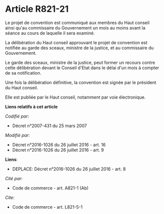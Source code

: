 # Article R821-21

Le projet de convention est communiqué aux membres du Haut conseil ainsi qu'au commissaire du Gouvernement un mois au moins
avant la séance au cours de laquelle il sera examiné. 

La délibération du Haut conseil approuvant le projet de convention est notifiée au garde des sceaux, ministre de la justice,
et au commissaire du Gouvernement. 

Le garde des sceaux, ministre de la justice, peut former un recours contre cette délibération devant le Conseil d'Etat dans
le délai d'un mois à compter de sa notification. 

Une fois la délibération définitive, la convention est signée par le président du Haut conseil. 

Elle est publiée par le Haut conseil, notamment par voie électronique.

**Liens relatifs à cet article**

_Codifié par_:

  - Décret n°2007-431 du 25 mars 2007

_Modifié par_:

  - Décret n°2016-1026 du 26 juillet 2016 - art. 16
  - Décret n°2016-1026 du 26 juillet 2016 - art. 9

**Liens**:

  - DEPLACE: Décret n°2016-1026 du 26 juillet 2016 - art. 8

_Cité par_:

  - Code de commerce - art. A821-1 (Ab)

_Cite_:

  - Code de commerce - art. L821-5-1
